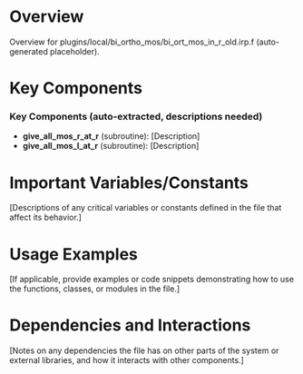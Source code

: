 # Overview

Overview for plugins/local/bi_ortho_mos/bi_ort_mos_in_r_old.irp.f (auto-generated placeholder).

# Key Components

### Key Components (auto-extracted, descriptions needed)
- **give_all_mos_r_at_r** (subroutine): [Description]
- **give_all_mos_l_at_r** (subroutine): [Description]

# Important Variables/Constants

[Descriptions of any critical variables or constants defined in the file that affect its behavior.]

# Usage Examples

[If applicable, provide examples or code snippets demonstrating how to use the functions, classes, or modules in the file.]

# Dependencies and Interactions

[Notes on any dependencies the file has on other parts of the system or external libraries, and how it interacts with other components.]
